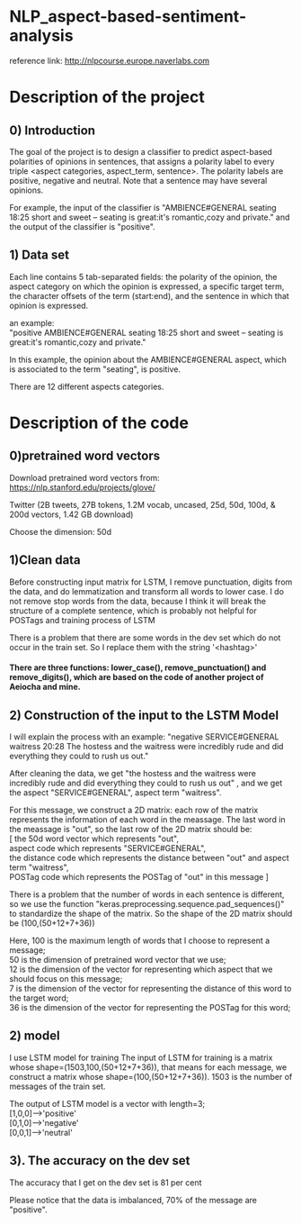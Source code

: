 # NLP_aspect-based-sentiment-analysis
reference link: http://nlpcourse.europe.naverlabs.com

# Description of the project
## 0) Introduction 
The goal of the project is to design a classifier to predict aspect-based polarities of opinions in
sentences, that assigns a polarity label to every triple <aspect categories, aspect_term, sentence>.
The polarity labels are positive, negative and neutral. Note that a sentence may have several
opinions.  

For example, the input of the classifier is "AMBIENCE#GENERAL seating 18:25 short and sweet – seating is great:it's romantic,cozy and private." and the output of the classifier is "positive".  

## 1) Data set
Each line contains 5 tab-separated fields: the polarity of the opinion, the aspect category on which
the opinion is expressed, a specific target term, the character offsets of the term (start:end), and the
sentence in which that opinion is expressed.  

an example:  
"positive AMBIENCE#GENERAL seating 18:25 short and sweet – seating is great:it's romantic,cozy and private."  

In this example, the opinion about the AMBIENCE#GENERAL aspect, which is associated to the term "seating", is positive.  

There are 12 different aspects categories.  

# Description of the code
## 0)pretrained word vectors
Download pretrained word vectors from: https://nlp.stanford.edu/projects/glove/

Twitter (2B tweets, 27B tokens, 1.2M vocab, uncased, 25d, 50d, 100d, & 200d vectors, 1.42 GB download)

Choose the dimension: 50d 

## 1)Clean data
Before constructing input matrix for LSTM, I remove punctuation, digits from the data, and do lemmatization and transform all words to lower case. I do not remove stop words from the data, because I think it will break the structure of a complete sentence, which is probably not helpful for POSTags and training process of LSTM

There is a problem that there are some words in the dev set which do not occur in the train set. So I replace them with the string '\<hashtag\>'

#### There are three functions: lower_case(), remove_punctuation() and remove_digits(), which are based on the code of another project of Aeiocha and mine.

## 2) Construction of the input to the LSTM Model
I will explain the process with an example:
"negative SERVICE#GENERAL waitress 20:28 The hostess and the waitress were incredibly rude and did everything they could to rush us out."  

After cleaning the data, we get "the hostess and the waitress were incredibly rude and did everything they could to rush us out" , and we get the aspect "SERVICE#GENERAL", aspect term "waitress".  

For this message, we construct a 2D matrix: each row of the matrix represents the information of each word in the meassage. The last word in the meassage is "out", so the last row of the 2D matrix should be:   
[ the 50d word vector which represents "out",   
aspect code which represents "SERVICE#GENERAL",   
the distance code which represents the distance between "out" and aspect term "waitress",  
POSTag code which represents the POSTag of "out" in this message ]

There is a problem that the number of words in each sentence is different, so we use the function "keras.preprocessing.sequence.pad_sequences()" to standardize the shape of the matrix. So the shape of the 2D matrix should be (100,(50+12+7+36))  

Here, 100 is the maximum length of words that I choose to represent a message;  
50 is the dimension of pretrained word vector that we use;  
12 is the dimension of the vector for representing which aspect that we should focus on this message;  
7 is the dimension of the vector for representing the distance of this word to the target word;  
36 is the dimension of the vector for representing the POSTag for this word;  

## 2) model
I use LSTM model for training
The input of LSTM for training is a matrix whose shape=(1503,100,(50+12+7+36)), that means for each message, we construct a matrix whose shape=(100,(50+12+7+36)). 1503 is the number of messages of the train set.


The output of LSTM model is a vector with length=3;  
[1,0,0]-->'positive'  
[0,1,0]-->'negative'  
[0,0,1]-->'neutral'  

## 3). The accuracy  on the dev set
The accuracy that I get on the dev set is 81 per cent

Please notice that the data is imbalanced, 70% of the message are "positive".

